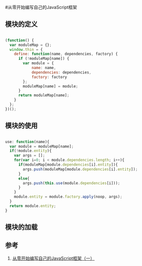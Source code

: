 #从零开始编写自己的JavaScript框架



## 模块的定义

```js

(function() {
  var moduleMap = {};
  window.thin = {
    define: function(name, dependencies, factory) {
      if (!moduleMap[name]) {
        var module = {
            name: name,
            dependencies: dependencies,
            factory: factory
        };
        moduleMap[name] = module;
      }
      return moduleMap[name];
    }
  };
})();

```
## 模块的使用

```js

use: function(name){
  var module = moduleMap[name];
  if(!module.entity){
    var args = [];
    for(var i=0; i < module.dependencies.length; i++){
      if(moduleMap[module.dependencies[i].entity]){
        args.push(moduleMap[module.dependencies[i].entity]);
      }
      else{
        args.push(this.use(module.dependencies[i]));
      }
    }
    module.entity = module.factory.apply(noop, args);
  }
  return module.entity;
}

```

## 模块的加载




## 参考
1. [从零开始编写自己的JavaScript框架（一）](http://blog.xufei.gitpress.org/~posts/2013-07-01-%E4%BB%8E%E9%9B%B6%E5%BC%80%E5%A7%8B%E7%BC%96%E5%86%99%E8%87%AA%E5%B7%B1%E7%9A%84JavaScript%E6%A1%86%E6%9E%B6%EF%BC%88%E4%B8%80%EF%BC%89.md)